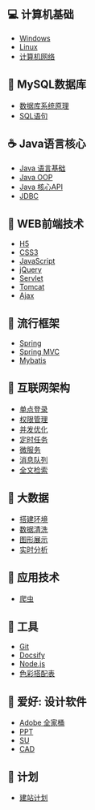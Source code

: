 ## 💻 计算机基础
- [Windows](notes/计算机基础_windows.md) </br>
- [Linux](notes/计算机基础_linux.md) </br>
- [计算机网络](notes/计算机基础_网络.md) </br>

## 💾 MySQL数据库
- [数据库系统原理](notes/mysql_数据库系统原理) </br>
- [SQL语句](notes/mysql_sql语句.md) </br>

## ☕ Java语言核心
- [Java 语言基础](notes/java_语言基础.md) </br>
- [Java OOP](notes/java_oop.md) </br>
- [Java 核心API](notes/java_api.md) </br>
- [JDBC](notes/java_jdbc.md) </br>

## 📑 WEB前端技术
- [H5](notes/web_html5.md) </br>
- [CSS3](notes/web_css3.md) </br>
- [JavaScript](notes/web_javascript.md) </br>
- [jQuery](notes/web_jquery.md) </br>
- [Servlet](notes/web_servlet.md) </br>
- [Tomcat](notes/web_tomcat.md) </br>
- [Ajax](notes/web_ajax.md) </br>

## 🌿 流行框架
- [Spring](notes/框架_spring.md) </br>
- [Spring MVC](notes/框架_spring_mvc.md) </br>
- [Mybatis](notes/框架_mybatis.md) </br>

## 🚀 互联网架构
- [单点登录](notes/架构_sso.md) </br>
- [权限管理](notes/架构_权限管理.md) </br>
- [并发优化](notes/架构_并发优化_目录.md) </br>
- [定时任务](notes/架构_定时任务.md) </br>
- [微服务](notes/架构_微服务.md) </br>
- [消息队列](notes/架构_消息队列.md) </br>
- [全文检索](notes/架构_全文检索.md) </br>

## 💎 大数据
- [搭建环境](notes/大数据_环境.md) </br>
- [数据清洗](notes/大数据_数据清洗.md) </br>
- [图形展示](notes/大数据_图形展示.md) </br>
- [实时分析](notes/大数据_实时分析.md) </br>

## 📡 应用技术
- [爬虫](notes/应用技术_爬虫.md) </br>

## 🔨 工具
- [Git](notes/工具_git.md) </br>
- [Docsify](notes/工具_docsify.md) </br>
- [Node.js](notes/工具_nodejs.md) </br>
- [色彩搭配表](notes/工具_colors.md) </br>

## 📐 爱好: 设计软件
- [Adobe 全家桶](notes/设计_adobe全家桶_目录.md) </br>
- [PPT](notes/设计_powerpoint.md) </br>
- [SU](notes/设计_sketchup.md) </br>
- [CAD](notes/设计_autocad.md) </br>

## 🎨 计划

- [建站计划](notes/计划_建站计划.md) </br>